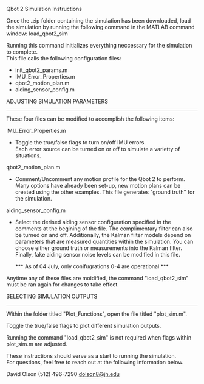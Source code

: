 Qbot 2 Simulation Instructions

Once the .zip folder containing the simulation has been downloaded, 
load the simulation by running the following command 
in the MATLAB command window: load_qbot2_sim

Running this command initializes everything 
neccessary for the simulation to complete.  
This file calls the following configuration files:
 - init_qbot2_params.m
 - IMU_Error_Properties.m
 - qbot2_motion_plan.m
 - aiding_sensor_config.m

ADJUSTING SIMULATION PARAMETERS
___________________________________________________________________________
These four files can be modified to accomplish the following items:

IMU_Error_Properties.m
 - Toggle the true/false flags to turn on/off IMU errors.  
   Each error source can be turned on or off 
   to simulate a varietty of situations.  

qbot2_motion_plan.m
 - Comment/Uncomment any motion profile for the Qbot 2 to perform.  
   Many options have already been set-up, new motion plans 
   can be created using the other examples. 
   This file generates "ground truth" for the simulation.  

aiding_sensor_config.m
 - Select the derised aiding sensor configuration specified in the comments
   at the begining of the file.  The complimentary filter can also 
   be turned on and off.  Additionally, the Kalman filter models depend on
   parameters that are measured quantities within the simulation.  You can 
   choose either ground truth or measurements into the Kalman filter. 
   Finally, fake aiding sensor noise levels can be modified in this file.

   *** As of 04 July, only conifugrations 0-4 are operational ***

Anytime any of these files are moidified, the command "load_qbot2_sim" 
must be ran again for changes to take effect.  

SELECTING SIMULATION OUTPUTS
___________________________________________________________________________

Within the folder titled "Plot_Functions", open the file titled 
"plot_sim.m".

Toggle the true/false flags to plot different simulation outputs. 

Running the command "load_qbot2_sim" is not required when flags 
within plot_sim.m are adjusted.  



These instructions should serve as a start to running the simulation.  
For questions, feel free to reach out at the following information below.  

David Olson
(512) 496-7290
dolson8@jh.edu